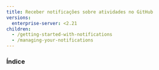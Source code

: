```yaml
---
title: Receber notificações sobre atividades no GitHub
versions:
  enterprise-server: <2.21
children:
  - /getting-started-with-notifications
  - /managing-your-notifications
---
```

### Índice
